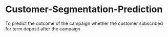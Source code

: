 # Customer-Segmentation-Prediction
 To predict the outcome of the campaign whether the customer subscribed for term deposit after the campaign
